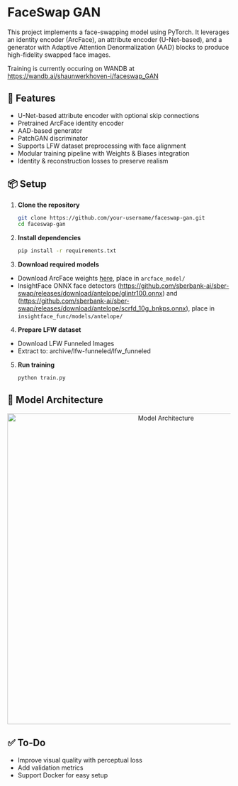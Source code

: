 # FaceSwap GAN

This project implements a face-swapping model using PyTorch. It leverages an identity encoder (ArcFace), an attribute encoder (U-Net-based), and a generator with Adaptive Attention Denormalization (AAD) blocks to produce high-fidelity swapped face images.

Training is currently occuring on WANDB at https://wandb.ai/shaunwerkhoven-i/faceswap_GAN

<!--
<p align="center">
  <img src="assets/demo_swap.png" alt="Example Face Swap" width="600"/>
</p>
-->

## 🚀 Features

- U-Net-based attribute encoder with optional skip connections
- Pretrained ArcFace identity encoder
- AAD-based generator
- PatchGAN discriminator
- Supports LFW dataset preprocessing with face alignment
- Modular training pipeline with Weights & Biases integration
- Identity & reconstruction losses to preserve realism

## 📦 Setup

1. **Clone the repository**
   ```bash
   git clone https://github.com/your-username/faceswap-gan.git
   cd faceswap-gan

2. **Install dependencies**
   ```bash
   pip install -r requirements.txt

3. **Download required models**
- Download ArcFace weights [here](https://github.com/sberbank-ai/sber-swap/releases/download/arcface/backbone.pth), place in `arcface_model/`
- InsightFace ONNX face detectors (https://github.com/sberbank-ai/sber-swap/releases/download/antelope/glintr100.onnx) and (https://github.com/sberbank-ai/sber-swap/releases/download/antelope/scrfd_10g_bnkps.onnx), place in `insightface_func/models/antelope/`

4. **Prepare LFW dataset**
- Download LFW Funneled Images
- Extract to: archive/lfw-funneled/lfw_funneled

5. **Run training**
   ```bash
   python train.py

## 🧠 Model Architecture
<p align="center">
  <img src="assets/model_architecture.png" alt="Model Architecture" width="700"/>
</p>

## ✅ To-Do

 - Improve visual quality with perceptual loss
 - Add validation metrics
 - Support Docker for easy setup
